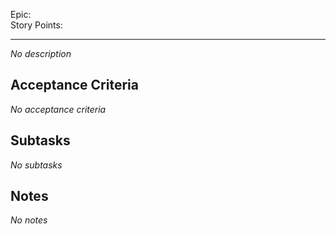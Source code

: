 Epic: \
Story Points:

---

*No description*

## Acceptance Criteria

*No acceptance criteria*

## Subtasks

*No subtasks*

## Notes

*No notes*